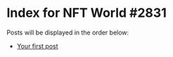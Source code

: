 # Index for NFT World #2831
Posts will be displayed in the order below:

- [Your first post](./001-first.md)

